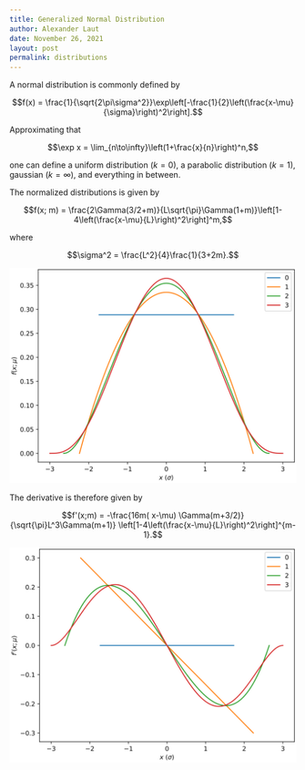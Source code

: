 ```yaml
---
title: Generalized Normal Distribution
author: Alexander Laut
date: November 26, 2021
layout: post
permalink: distributions
---
```


A normal distribution is commonly defined by

$$f(x) = \frac{1}{\sqrt{2\pi\sigma^2}}\exp\left[-\frac{1}{2}\left(\frac{x-\mu}{\sigma}\right)^2\right].$$

Approximating that

$$\exp x = \lim_{n\to\infty}\left(1+\frac{x}{n}\right)^n,$$

one can define a uniform distribution $(k=0)$, a parabolic distribution $(k=1)$, gaussian $(k=\infty)$, and everything in between.

The normalized distributions is given by 

$$f(x; m) = \frac{2\Gamma(3/2+m)}{L\sqrt{\pi}\Gamma(1+m)}\left[1-4\left(\frac{x-\mu}{L}\right)^2\right]^m,$$

where

$$\sigma^2 = \frac{L^2}{4}\frac{1}{3+2m}.$$

![Binomial Functions](../assets/binomial.0.svg)

The derivative is therefore given by

$$f'(x;m) = -\frac{16m( x-\mu) \Gamma(m+3/2)}{\sqrt{\pi}L^3\Gamma(m+1)} \left[1-4\left(\frac{x-\mu}{L}\right)^2\right]^{m-1}.$$

![Binomial Der](../assets/binomial.1.svg)